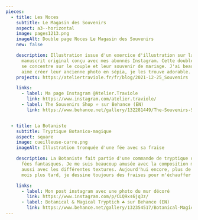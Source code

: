 ```yaml
---
pieces:
  - title: Les Noces
    subtitle: Le Magasin des Souvenirs
    aspect: a3--horizontal
    image: pages1213.png
    imageAlt: Double page Noces Le Magasin des Souvenirs
    new: false

    description: Illustration issue d'un exercice d'illustration sur la base d'un
      manuscrit original conçu avec mes abonnés Instagram. Cette double page
      se concentre sur le couple et leur souvenir de mariage. J'ai beaucoup
      aimé créer leur ancienne photo en sépia, je les trouve adorable.
    projects: https://ateliertraviole.fr/fr/blog/2021-12-25_Souvenirs

    links:
      - label: Ma page Instagram @Atelier.Traviole
        link: https://www.instagram.com/atelier.traviole/
      - label: The Souvenirs Shop ⭐ sur Behance (EN)
        link: https://www.behance.net/gallery/132281449/The-Souvenirs-Shop-A-dummy-picture-book


  - title: La Botaniste
    subtitle: Tryptique Botanico-magique
    aspect: square
    image: cueilleuse-carre.png
    imageAlt: Illustration tronquée d'une fée avec sa fraise

    description: La Botaniste fait partie d'une commande de tryptique de petites
      fées fantasques. Je me suis beaucoup amusée avec la composition mais
      aussi avec les différentes textures. Aujourd'hui encore, plus de dix
      mois plus tard, je dessine toujours des fraises pour m'échauffer !

    links:
      - label: Mon post instagram avec une photo du mur décoré
        link: https://www.instagram.com/p/CLQ9xs6jq3z/
      - label: Botanical & Magical Tryptich ☘️ sur Behance (EN)
        link: https://www.behance.net/gallery/132354517/Botanical-Magical-Tryptich
---
```

